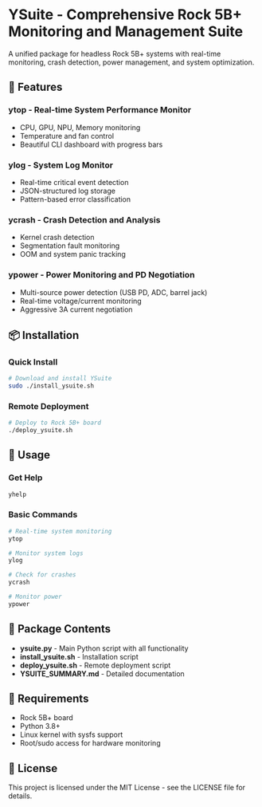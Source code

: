 # YSuite - Comprehensive Rock 5B+ Monitoring and Management Suite

A unified package for headless Rock 5B+ systems with real-time monitoring, crash detection, power management, and system optimization.

## 🚀 Features

### **ytop** - Real-time System Performance Monitor
- CPU, GPU, NPU, Memory monitoring
- Temperature and fan control
- Beautiful CLI dashboard with progress bars

### **ylog** - System Log Monitor
- Real-time critical event detection
- JSON-structured log storage
- Pattern-based error classification

### **ycrash** - Crash Detection and Analysis
- Kernel crash detection
- Segmentation fault monitoring
- OOM and system panic tracking

### **ypower** - Power Monitoring and PD Negotiation
- Multi-source power detection (USB PD, ADC, barrel jack)
- Real-time voltage/current monitoring
- Aggressive 3A current negotiation

## 📦 Installation

### Quick Install
```bash
# Download and install YSuite
sudo ./install_ysuite.sh
```

### Remote Deployment
```bash
# Deploy to Rock 5B+ board
./deploy_ysuite.sh
```

## 🎯 Usage

### Get Help
```bash
yhelp
```

### Basic Commands
```bash
# Real-time system monitoring
ytop

# Monitor system logs
ylog

# Check for crashes
ycrash

# Monitor power
ypower
```

## 📁 Package Contents

- **ysuite.py** - Main Python script with all functionality
- **install_ysuite.sh** - Installation script
- **deploy_ysuite.sh** - Remote deployment script
- **YSUITE_SUMMARY.md** - Detailed documentation

## 🔧 Requirements

- Rock 5B+ board
- Python 3.8+
- Linux kernel with sysfs support
- Root/sudo access for hardware monitoring

## 📄 License

This project is licensed under the MIT License - see the LICENSE file for details.
